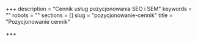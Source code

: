 +++
description = "Cennik usług pozycjonowania SEO i SEM"
keywords = ""
robots = ""
sections = []
slug = "pozycjonowanie-cennik"
title = "Pozycjonowanie cennik"

+++
